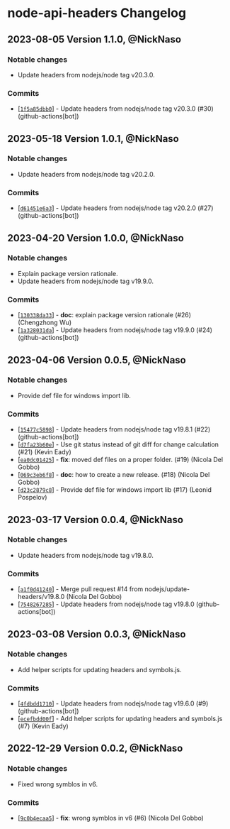 # node-api-headers Changelog

## 2023-08-05 Version 1.1.0, @NickNaso

### Notable changes

- Update headers from nodejs/node tag v20.3.0.

### Commits

- \[[`1f5a85dbb0`](https://github.com/nodejs/node-api-headers/commit/1f5a85dbb0)] - Update headers from nodejs/node tag v20.3.0 (#30) (github-actions\[bot])

## 2023-05-18 Version 1.0.1, @NickNaso

### Notable changes

- Update headers from nodejs/node tag v20.2.0.

### Commits

- \[[`d61451e6a3`](https://github.com/nodejs/node-api-headers/commit/d61451e6a3)] - Update headers from nodejs/node tag v20.2.0 (#27) (github-actions\[bot])

## 2023-04-20 Version 1.0.0, @NickNaso

### Notable changes

- Explain package version rationale.
- Update headers from nodejs/node tag v19.9.0.

### Commits

- \[[`130338da33`](https://github.com/nodejs/node-api-headers/commit/130338da33)] - **doc**: explain package version rationale (#26) (Chengzhong Wu)
- \[[`1a328031da`](https://github.com/nodejs/node-api-headers/commit/1a328031da)] - Update headers from nodejs/node tag v19.9.0 (#24) (github-actions\[bot])

## 2023-04-06 Version 0.0.5, @NickNaso

### Notable changes

- Provide def file for windows import lib.

### Commits

- \[[`15477c5898`](https://github.com/nodejs/node-api-headers/commit/15477c5898)] - Update headers from nodejs/node tag v19.8.1 (#22) (github-actions\[bot])
- \[[`d7fa23b60e`](https://github.com/nodejs/node-api-headers/commit/d7fa23b60e)] - Use git status instead of git diff for change calculation (#21) (Kevin Eady)
- \[[`ea0dc01425`](https://github.com/nodejs/node-api-headers/commit/ea0dc01425)] - **fix**: moved def files on a proper folder. (#19) (Nicola Del Gobbo)
- \[[`069c3eb6f8`](https://github.com/nodejs/node-api-headers/commit/069c3eb6f8)] - **doc**: how to create a new release. (#18) (Nicola Del Gobbo)
- \[[`d23c2879c8`](https://github.com/nodejs/node-api-headers/commit/d23c2879c8)] - Provide def file for windows import lib (#17) (Leonid Pospelov)

## 2023-03-17 Version 0.0.4, @NickNaso

### Notable changes

- Update headers from nodejs/node tag v19.8.0.

### Commits

- \[[`a1f0d41240`](https://github.com/nodejs/node-api-headers/commit/a1f0d41240)] - Merge pull request #14 from nodejs/update-headers/v19.8.0 (Nicola Del Gobbo)
- \[[`7548267285`](https://github.com/nodejs/node-api-headers/commit/7548267285)] - Update headers from nodejs/node tag v19.8.0 (github-actions\[bot])

## 2023-03-08 Version 0.0.3, @NickNaso

### Notable changes

- Add helper scripts for updating headers and symbols.js.

### Commits

- \[[`4fdbdd1710`](https://github.com/nodejs/node-api-headers/commit/4fdbdd1710)] - Update headers from nodejs/node tag v19.6.0 (#9) (github-actions\[bot])
- \[[`ecefbdd00f`](https://github.com/nodejs/node-api-headers/commit/ecefbdd00f)] - Add helper scripts for updating headers and symbols.js (#7) (Kevin Eady)

## 2022-12-29 Version 0.0.2, @NickNaso

### Notable changes

- Fixed wrong symblos in v6.

### Commits

- \[[`9c0b4ecaa5`](https://github.com/nodejs/node-api-headers/commit/9c0b4ecaa5)] - **fix**: wrong symblos in v6 (#6) (Nicola Del Gobbo)
